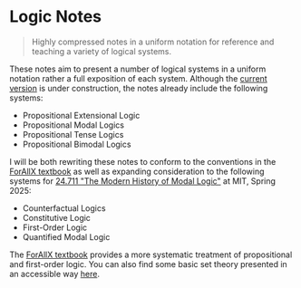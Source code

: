 # Logic Notes

> Highly compressed notes in a uniform notation for reference and teaching a variety of logical systems.

These notes aim to present a number of logical systems in a uniform notation rather a full exposition of each system.
Although the [current version](https://github.com/benbrastmckie/LogicNotes/blob/main/LogicNotesCurrent.pdf) is under construction, the notes already include the following systems:

- Propositional Extensional Logic
- Propositional Modal Logics
- Propositional Tense Logics
- Propositional Bimodal Logics

I will be both rewriting these notes to conform to the conventions in the [ForAllX textbook](https://github.com/benbrastmckie/ForAllX) as well as expanding consideration to the following systems for [24.711 "The Modern History of Modal Logic"](https://github.com/benbrastmckie/ModalHistory) at MIT, Spring 2025:

- Counterfactual Logics
- Constitutive Logic
- First-Order Logic
- Quantified Modal Logic

The [ForAllX textbook](https://github.com/benbrastmckie/ForAllX) provides a more systematic treatment of propositional and first-order logic.
You can also find some basic set theory presented in an accessible way [here](https://github.com/benbrastmckie/OpenLogic/tree/master/courses/sets-logic-computation).


